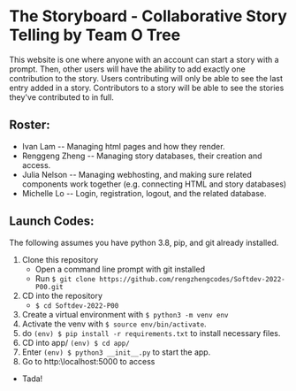# The Storyboard - Collaborative Story Telling by Team O Tree
This website is one where anyone with an account can start a story with a prompt. Then, other users will have the ability to add exactly one contribution to the story. Users contributing will only be able to see the last entry added in a story. Contributors to a story will be able to see the stories they've contributed to in full.
## Roster:
 * Ivan Lam -- Managing html pages and how they render.
 * Renggeng Zheng -- Managing story databases, their creation and access.
 * Julia Nelson -- Managing webhosting, and making sure related components work together (e.g. connecting HTML and story databases)
 * Michelle Lo -- Login, registration, logout, and the related database.
## Launch Codes:
The following assumes you have python 3.8, pip, and git already installed.
1. Clone this repository
	 * Open a command line prompt with git installed
	 * Run ```$ git clone https://github.com/rengzhengcodes/Softdev-2022-P00.git```
 2. CD into the repository
	 * ```$ cd Softdev-2022-P00```
 3. Create a virtual environment with 
```$ python3 -m venv env```
 4. Activate the venv with
```$ source env/bin/activate```.
 5. do 
```(env) $ pip install -r requirements.txt``` 
to install necessary files.
 6. CD into app/
```(env) $ cd app/```
 7. Enter 
```(env) $ python3 __init__.py``` 
to start the app.
 8. Go to http:\\localhost:5000 to access
 * Tada!

